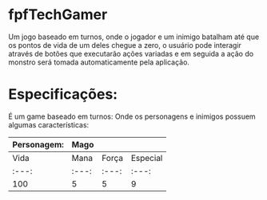 # fpfTechGamer
Um jogo baseado em turnos, onde o jogador e um inimigo batalham até que os pontos de vida de um deles chegue a zero, o usuário pode interagir através de botões que executarão ações variadas e em seguida a ação do monstro será tomada automaticamente pela aplicação.

# Especificações:
É um game baseado em turnos:
Onde os personagens e inimigos possuem algumas características:

| Personagem: | Mago |  | |
| --- | --- | --- | --- |
| Vida | Mana | Força | Especial |
| :---: | :---: | :---: | :---: |
| 100 | 5 | 5 | 9 |
